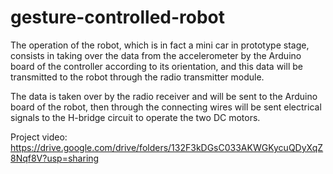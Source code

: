 # gesture-controlled-robot

The operation of the robot, which is in fact a mini car in prototype stage, consists in taking over the data from the accelerometer by the Arduino board of the controller according to its orientation, and this data will be transmitted to the robot through the radio transmitter module. 

The data is taken over by the radio receiver and will be sent to the Arduino board of the robot, then through the connecting wires will be sent electrical signals to the H-bridge circuit to operate the two DC motors.

Project video: 
https://drive.google.com/drive/folders/132F3kDGsC033AKWGKycuQDyXqZ8Nqf8V?usp=sharing
